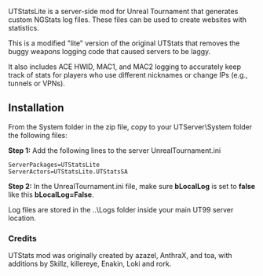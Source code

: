 UTStatsLite is a server-side mod for Unreal Tournament that generates custom NGStats log files. These files can be used to create websites with statistics.

This is a modified "lite" version of the original UTStats that removes the buggy weapons logging code that caused servers to be laggy.

It also includes ACE HWID, MAC1, and MAC2 logging to accurately keep track of stats for players who use different nicknames or change IPs (e.g., tunnels or VPNs).

## Installation
From the System folder in the zip file, copy to your UTServer\System folder the following files:

**Step 1:** Add the following lines to the server UnrealTournament.ini

```
ServerPackages=UTStatsLite
ServerActors=UTStatsLite.UTStatsSA
```
**Step 2:** In the UnrealTournament.ini file, make sure **bLocalLog** is set to **false** like this **bLocalLog=False**.

Log files are stored in the ..\Logs folder inside your main UT99 server location.

### Credits
UTStats mod was originally created by azazel, AnthraX, and toa, with additions by Skillz, killereye, Enakin, Loki and rork.
